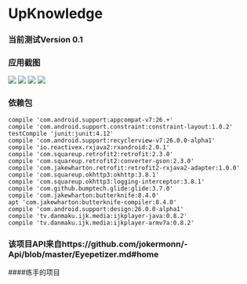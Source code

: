 # UpKnowledge

### 当前测试Version 0.1

### 应用截图

![](https://github.com/huxiaozi/UpKnowledge/blob/master/art/upknowledge_01.jpeg)
![](https://github.com/huxiaozi/UpKnowledge/blob/master/art/upknowledge_02.jpeg)
![](https://github.com/huxiaozi/UpKnowledge/blob/master/art/upknowledge_03.jpeg)
![](https://github.com/huxiaozi/UpKnowledge/blob/master/art/upknowledge_04.jpeg)

### 依赖包
    compile 'com.android.support:appcompat-v7:26.+'
    compile 'com.android.support.constraint:constraint-layout:1.0.2'
    testCompile 'junit:junit:4.12'
    compile 'com.android.support:recyclerview-v7:26.0.0-alpha1'
    compile 'io.reactivex.rxjava2:rxandroid:2.0.1'
    compile 'com.squareup.retrofit2:retrofit:2.3.0'
    compile 'com.squareup.retrofit2:converter-gson:2.3.0'
    compile 'com.jakewharton.retrofit:retrofit2-rxjava2-adapter:1.0.0'
    compile 'com.squareup.okhttp3:okhttp:3.8.1'
    compile 'com.squareup.okhttp3:logging-interceptor:3.8.1'
    compile 'com.github.bumptech.glide:glide:3.7.0'
    compile 'com.jakewharton:butterknife:8.4.0'
    apt 'com.jakewharton:butterknife-compiler:8.4.0'
    compile 'com.android.support:design:26.0.0-alpha1'
    compile 'tv.danmaku.ijk.media:ijkplayer-java:0.8.2'
    compile 'tv.danmaku.ijk.media:ijkplayer-armv7a:0.8.2'
    
### 该项目API来自https://github.com/jokermonn/-Api/blob/master/Eyepetizer.md#home
  
####练手的项目
    
